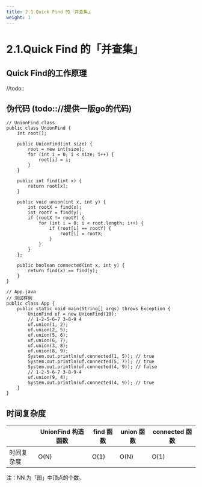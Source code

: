 ```yaml
---
title: 2.1.Quick Find 的「并查集」
weight: 1
---
```

# 2.1.Quick Find 的「并查集」
## Quick Find的工作原理
//todo::

## 伪代码 (todo:://提供一版go的代码)
```$xslt
// UnionFind.class
public class UnionFind {
    int root[];

    public UnionFind(int size) {
        root = new int[size];
        for (int i = 0; i < size; i++) {
            root[i] = i;
        }
    }

    public int find(int x) {
        return root[x];
    }
		
    public void union(int x, int y) {
        int rootX = find(x);
        int rootY = find(y);
        if (rootX != rootY) {
            for (int i = 0; i < root.length; i++) {
                if (root[i] == rootY) {
                    root[i] = rootX;
                }
            }
        }
    };

    public boolean connected(int x, int y) {
        return find(x) == find(y);
    }
}

// App.java
// 测试样例
public class App {
    public static void main(String[] args) throws Exception {
        UnionFind uf = new UnionFind(10);
        // 1-2-5-6-7 3-8-9 4
        uf.union(1, 2);
        uf.union(2, 5);
        uf.union(5, 6);
        uf.union(6, 7);
        uf.union(3, 8);
        uf.union(8, 9);
        System.out.println(uf.connected(1, 5)); // true
        System.out.println(uf.connected(5, 7)); // true
        System.out.println(uf.connected(4, 9)); // false
        // 1-2-5-6-7 3-8-9-4
        uf.union(9, 4);
        System.out.println(uf.connected(4, 9)); // true
    }
}
```
## 时间复杂度
|     | UnionFind 构造函数  | find 函数 | union 函数 | connected 函数 |
|  ----  | ----  | ----  | ----  | ----  | 
| 时间复杂度	  | O(N) |O(1)	 | O(N) | O(1)	|

注：NN 为「图」中顶点的个数。